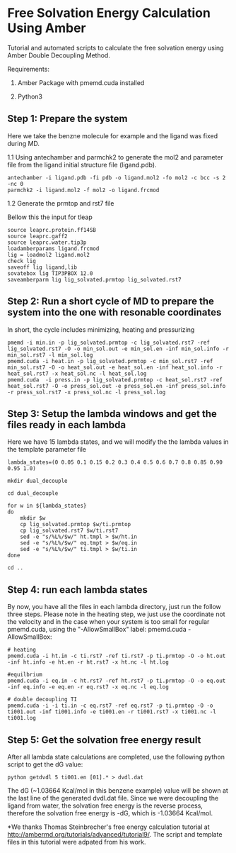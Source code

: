 # Free Solvation Energy Calculation Using Amber

Tutorial and automated scripts to calculate the free solvation energy using Amber Double Decoupling Method. 

Requirements:

1. Amber Package with pmemd.cuda installed 

2. Python3

## Step 1: Prepare the system

Here we take the benzne molecule for example and the ligand was fixed during MD.

1.1  Using antechamber and parmchk2 to generate the mol2 and parameter file from the ligand initial structure file (ligand.pdb).

``` 
antechamber -i ligand.pdb -fi pdb -o ligand.mol2 -fo mol2 -c bcc -s 2 -nc 0
parmchk2 -i ligand.mol2 -f mol2 -o ligand.frcmod
```

1.2 Generate the prmtop and rst7 file 

Bellow this the input for tleap

```
source leaprc.protein.ff14SB
source leaprc.gaff2
source leaprc.water.tip3p
loadamberparams ligand.frcmod
lig = loadmol2 ligand.mol2
check lig
saveoff lig ligand,lib
sovatebox lig TIP3PBOX 12.0
saveamberparm lig lig_solvated.prmtop lig_solvated.rst7
```

## Step 2: Run a short cycle of MD to prepare the system into the one with resonable coordinates

In short, the cycle includes minimizing, heating and pressurizing

```
pmemd -i min.in -p lig_solvated.prmtop -c lig_solvated.rst7 -ref lig_solvated.rst7 -O -o min_sol.out -e min_sol.en -inf min_sol.info -r min_sol.rst7 -l min_sol.log
pmemd.cuda -i heat.in -p lig_solvated.prmtop -c min_sol.rst7 -ref min_sol.rst7 -O -o heat_sol.out -e heat_sol.en -inf heat_sol.info -r heat_sol.rst7 -x heat_sol.nc -l heat_sol.log
pmemd.cuda  -i press.in -p lig_solvated.prmtop -c heat_sol.rst7 -ref heat_sol.rst7 -O -o press_sol.out -e press_sol.en -inf press_sol.info -r press_sol.rst7 -x press_sol.nc -l press_sol.log

```
## Step 3: Setup the lambda windows and get the files ready in each lambda

Here we have 15 lambda states, and we will modify the the lambda values in the template parameter file 

```
lambda_states=(0 0.05 0.1 0.15 0.2 0.3 0.4 0.5 0.6 0.7 0.8 0.85 0.90 0.95 1.0)

mkdir dual_decouple

cd dual_decouple

for w in ${lambda_states}
do
    mkdir $w
    cp lig_solvated.prmtop $w/ti.prmtop
    cp lig_solvated.rst7 $w/ti.rst7
    sed -e "s/%L%/$w/" ht.tmpl > $w/ht.in
    sed -e "s/%L%/$w/" eq.tmpt > $w/eq.in
    sed -e "s/%L%/$w/" ti.tmpl > $w/ti.in
done

cd ..
```
## Step 4: run each lambda states 

By now, you have all the files in each lambda directory, just run the follow three steps. Please note in the heating step, we just use the coordinate not the velocity and in the case when your system is too small for regular pmemd.cuda, using the "-AllowSmallBox" label: pmemd.cuda -AllowSmallBox:

```
# heating
pmemd.cuda -i ht.in -c ti.rst7 -ref ti.rst7 -p ti.prmtop -O -o ht.out -inf ht.info -e ht.en -r ht.rst7 -x ht.nc -l ht.log

#equilbrium 
pmemd.cuda -i eq.in -c ht.rst7 -ref ht.rst7 -p ti.prmtop -O -o eq.out -inf eq.info -e eq.en -r eq.rst7 -x eq.nc -l eq.log

# double decoupling TI
pmemd.cuda -i -i ti.in -c eq.rst7 -ref eq.rst7 -p ti.prmtop -O -o ti001.out -inf ti001.info -e ti001.en -r ti001.rst7 -x ti001.nc -l ti001.log
```

## Step 5: Get the solvation free energy result

After all lambda state calculations are completed, use the following python script to get the dG value:

```
python getdvdl 5 ti001.en [01].* > dvdl.dat

```
The dG (~1.03664 Kcal/mol in this benzene example) value will be shown at the last line of the generated dvdl.dat file. Since we were decoupling the ligand from water, the solvation free energy is the reverse process, therefore the solvation free energy is -dG, which is -1.03664 Kcal/mol.

*We thanks Thomas Steinbrecher's free energy calculation tutorial at http://ambermd.org/tutorials/advanced/tutorial9/. The script and template files in this tutorial were adpated from his work. 






